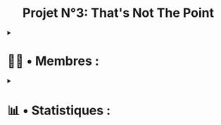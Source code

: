 <h1 align="center">
Projet N°3: That's Not The Point
</h1>

<details>

<summary> 
<h1> 
👨‍💼 • Membres :
</summary>
</h1>


### Classe de 1ere 4, Cours de Mr Pioche
* #### Célestin → [GoldyRat](https://github.com/GoldyRat)
* #### Mateo → [El1teW0lf](https://github.com/El1teW0lf)
* #### Victor → [Herasium](https://github.com/Herasium)
* #### Benjamin → [Ben-cpu-gpu](https://github.com/Ben-cpu-gpu)
* $\dfrac{1}{kahoot}$

</details>

<details>

<summary> 
<h1> 
📊 • Statistiques :
</summary>
</h1>

> [!NOTE]
> ![image](https://github.com/El1teW0lf/2024_2025__p04_projet2.5_n1/blob/main/folder/test.svg)

> [!TIP]
> ![imagee](https://github.com/El1teW0lf/2024_2025__p04_projet2.5_n1/blob/main/folder/stat_langage.svg)

> [!WARNING]
> ### VOUS ÊTES OBLIGES D'INSTALLER TOUS LES MODULES : ```requirements.txt```

</details>
